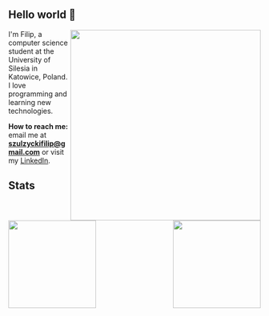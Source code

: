 ## Hello world 👋
<img align="right" width="380" src="https://c.tenor.com/2uyENRmiUt0AAAAC/coding.gif"></img>
<p align="left">I'm Filip, a computer science student at the University of Silesia in <br>
Katowice, Poland. I love programming and learning new technologies.</p>

**How to reach me:** email me at **szulzyckifilip@gmail.com** or visit my [LinkedIn](https://linkedin.com/in/fszulzycki).

## Stats
<img align="left" height="175" src="https://github-readme-stats.vercel.app/api?username=f1shuu&show_icons=true"/>
<img align="right" height="175" src="https://github-readme-stats.vercel.app/api/top-langs/?username=anuraghazra&hide_progress=true"/>
